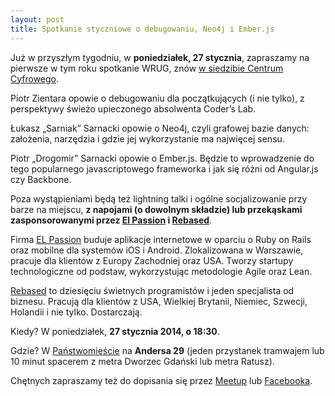 ```yaml
---
layout: post
title: Spotkanie styczniowe o debugowaniu, Neo4j i Ember.js
---
```


Już w przyszłym tygodniu, w **poniedziałek, 27 stycznia**, zapraszamy
na pierwsze w tym roku spotkanie WRUG, znów [w siedzibie
Centrum Cyfrowego](http://panstwomiasto.pl).

Piotr Zientara opowie o debugowaniu dla początkujących (i nie
tylko), z perspektywy świeżo upieczonego absolwenta Coder’s Lab.

Łukasz „Sarniak” Sarnacki opowie o Neo4j, czyli grafowej bazie danych:
założenia, narzędzia i gdzie jej wykorzystanie ma najwięcej sensu.

Piotr „Drogomir” Sarnacki opowie o Ember.js. Będzie
to wprowadzenie do tego popularnego javascriptowego
frameworka i jak się różni od Angular.js czy Backbone.

Poza wystąpieniami będą też lightning talki i ogólne
socjalizowanie przy barze na miejscu, **z napojami (o
dowolnym składzie) lub przekąskami zasponsorowanymi przez
[El Passion](http://www.elpassion.com) i [Rebased](http://rebased.pl)**.

Firma [EL Passion](http://www.elpassion.com) buduje aplikacje
internetowe w oparciu o Ruby on Rails oraz mobilne dla systemów
iOS i Android. Zlokalizowana w Warszawie, pracuje dla klientów
z Europy Zachodniej oraz USA. Tworzy startupy technologiczne od
podstaw, wykorzystując metodologie Agile oraz Lean.

[Rebased](http://rebased.pl) to dziesięciu świetnych programistów
i jeden specjalista od biznesu. Pracują dla klientów z USA, Wielkiej
Brytanii, Niemiec, Szwecji, Holandii i nie tylko. Dostarczają.

Kiedy? W poniedziałek, **27 stycznia 2014, o 18:30**.

Gdzie? W [Państwomieście](http://panstwomiasto.pl) na
**Andersa 29** (jeden przystanek tramwajem lub 10 minut
spacerem z metra Dworzec Gdański lub metra Ratusz).

Chętnych zapraszamy też do dopisania się przez
[Meetup](http://www.meetup.com/Warsaw-Ruby-Users-Group-WRUG/events/160049022/)
lub [Facebooka](https://www.facebook.com/events/588571231212241/).
